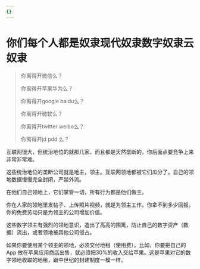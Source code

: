 ```yaml
---
{}
---
```


# 你们每个人都是奴隶现代奴隶数字奴隶云奴隶

> 你离得开微信么？
>
> 你离得开苹果华为么？
>
> 你离得开google baidu么？
>
> 你离得开微软么？
>
> 你离得开twitter weibo么？
>
> 你离得开jd pdd 么？



互联网很大，但统治地位的就那几家，而且都是天然垄断的，你后面点要竞争上来非常非常难。

这些统治地位的垄断公司就是地主，领主。互联网领地都被它们瓜分了。自己的领地数据慢慢完全封闭，严禁外流。

在他们自己领地上，它们掌管一切，所有行为都是他们做主。

你在人家的领地里发帖子、上传照片视频，就是为领主工作。你拿不到多少回报，你的免费劳动只是为领主的公司增加价值。

这些数字领主有强烈的领地意识，造出了高高的围篱，防止自己的数字资产（数据）流出，或者领地被其他公司侵占。

如果你要使用某个领主的领地，必须交付地租（使用费）。比如，你要把自己的 App 放在苹果应用商店出售，就必须把30%的收入交给苹果。这是苹果对它的数字领地收取的地租，跟中世纪的封建制度一模一样。

